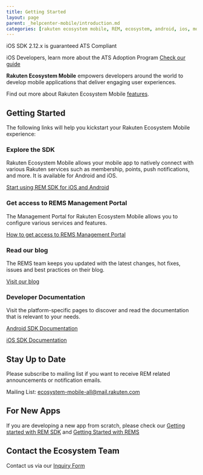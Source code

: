 ```yaml
---
title: Getting Started
layout: page
parent: _helpcenter-mobile/introduction.md
categories: [rakuten ecosystem mobile, REM, ecosystem, android, ios, mobile, native, native apps, mobile apps]
---
```


iOS SDK 2.12.x is guaranteed ATS Compliant

iOS Developers, learn more about the ATS Adoption Program [Check our guide](https://confluence.rakuten-it.com/confluence/display/HE)

**Rakuten Ecosystem Mobile** empowers developers around the world to develop mobile applications that deliver engaging user experiences.

Find out more about Rakuten Ecosystem Mobile [features](../../02_feautres).


## Getting Started 

The following links will help you kickstart your Rakuten Ecosystem Mobile experience:


### Explore the SDK 

Rakuten Ecosystem Mobile allows your mobile app to natively connect with various Rakuten services such as membership, points, push notifications, and more. It is available for Android and iOS.

[Start using REM SDK for iOS and Android](../04_getting_started_with_rem_sdk)

### Get access to REMS Management Portal

The Management Portal for Rakuten Ecosystem Mobile allows you to configure various services and features.

[How to get access to REMS  Management Portal](../05_getting_started_with_rems_portal)

### Read our blog

The REMS team keeps you updated with the latest changes, hot fixes, issues and best practices on their blog.

[Visit our blog](../../100_blog_posts)

### Developer Documentation

Visit the platform-specific pages to discover and read the documentation that is relevant to your needs.

[Android SDK Documentation](http://raksdtd.com/android-sdk/)

[iOS SDK Documentation](http://www.raksdtd.com/android/)

## Stay Up to Date

Please subscribe to mailing list if you want to receive REM related announcements or notification emails.

Mailing List:  [ecosystem-mobile-all@mail.rakuten.com](https://dlm.rakuten-it.com/mailing_lists/18712/subscribe_requests/invite)

## For New Apps

If you are developing a new app from scratch, please check our [ Getting started with REM SDK](../04_getting_started_with_rem_sdk) and [Getting Started with REMS](../05_getting_started_with_rems_portal)

## Contact the Ecosystem Team

Contact us via our [Inquiry Form](https://developers.rakuten.com/hc/en-us/requests/new?ticket_form_id=399907)